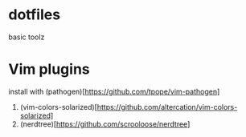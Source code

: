 dotfiles
========

basic toolz

# Vim plugins

install with (pathogen)[https://github.com/tpope/vim-pathogen]

1. (vim-colors-solarized)[https://github.com/altercation/vim-colors-solarized]
2. (nerdtree)[https://github.com/scrooloose/nerdtree]
